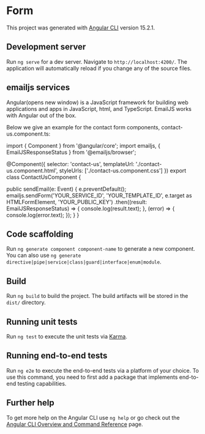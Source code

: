 # Form

This project was generated with [Angular CLI](https://github.com/angular/angular-cli) version 15.2.1.

## Development server

Run `ng serve` for a dev server. Navigate to `http://localhost:4200/`. The application will automatically reload if you change any of the source files.

## emailjs services



Angular(opens new window) is a JavaScript framework for building web applications and apps in JavaScript, html, and TypeScript. EmailJS works with Angular out of the box.

Below we give an example for the contact form components, contact-us.component.ts:


import { Component } from '@angular/core';
import emailjs, { EmailJSResponseStatus } from '@emailjs/browser';

@Component({
  selector: 'contact-us',
  templateUrl: './contact-us.component.html',
  styleUrls: ['./contact-us.component.css']
})
export class ContactUsComponent {

  public sendEmail(e: Event) {
    e.preventDefault();
    emailjs.sendForm('YOUR_SERVICE_ID', 'YOUR_TEMPLATE_ID', e.target as HTMLFormElement, 'YOUR_PUBLIC_KEY')
      .then((result: EmailJSResponseStatus) => {
        console.log(result.text);
      }, (error) => {
        console.log(error.text);
      });
  }
}















## Code scaffolding

Run `ng generate component component-name` to generate a new component. You can also use `ng generate directive|pipe|service|class|guard|interface|enum|module`.

## Build

Run `ng build` to build the project. The build artifacts will be stored in the `dist/` directory.

## Running unit tests

Run `ng test` to execute the unit tests via [Karma](https://karma-runner.github.io).

## Running end-to-end tests

Run `ng e2e` to execute the end-to-end tests via a platform of your choice. To use this command, you need to first add a package that implements end-to-end testing capabilities.

## Further help

To get more help on the Angular CLI use `ng help` or go check out the [Angular CLI Overview and Command Reference](https://angular.io/cli) page.
